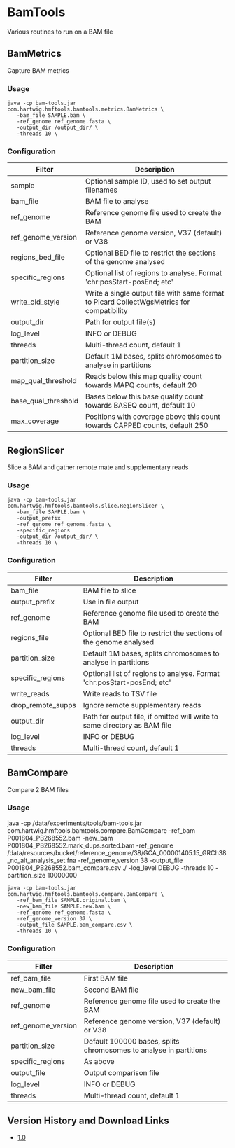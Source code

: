 # BamTools

Various routines to run on a BAM file

## BamMetrics
Capture BAM metrics

### Usage

```
java -cp bam-tools.jar com.hartwig.hmftools.bamtools.metrics.BamMetrics \
   -bam_file SAMPLE.bam \
   -ref_genome ref_genome.fasta \
   -output_dir /output_dir/ \
   -threads 10 \
```

### Configuration

Filter | Description
---|---
sample | Optional sample ID, used to set output filenames
bam_file | BAM file to analyse
ref_genome | Reference genome file used to create the BAM
ref_genome_version | Reference genome version, V37 (default) or V38
regions_bed_file | Optional BED file to restrict the sections of the genome analysed
specific_regions | Optional list of regions to analyse. Format 'chr:posStart-posEnd; etc'
write_old_style | Write a single output file with same format to Picard CollectWgsMetrics for compatibility
output_dir | Path for output file(s)
log_level | INFO or DEBUG
threads | Multi-thread count, default 1
partition_size | Default 1M bases, splits chromosomes to analyse in partitions
map_qual_threshold | Reads below this map quality count towards MAPQ counts, default 20
base_qual_threshold | Bases below this base quality count towards BASEQ count, default 10
max_coverage | Positions with coverage above this count towards CAPPED counts, default 250


## RegionSlicer
Slice a BAM and gather remote mate and supplementary reads

### Usage

```
java -cp bam-tools.jar com.hartwig.hmftools.bamtools.slice.RegionSlicer \
   -bam_file SAMPLE.bam \
   -output_prefix 
   -ref_genome ref_genome.fasta \
   -specific_regions 
   -output_dir /output_dir/ \
   -threads 10 \
```

### Configuration

Filter | Description
---|---
bam_file | BAM file to slice
output_prefix | Use in file output
ref_genome | Reference genome file used to create the BAM
regions_file | Optional BED file to restrict the sections of the genome analysed
partition_size | Default 1M bases, splits chromosomes to analyse in partitions
specific_regions | Optional list of regions to analyse. Format 'chr:posStart-posEnd; etc'
write_reads | Write reads to TSV file
drop_remote_supps | Ignore remote supplementary reads
output_dir | Path for output file, if omitted will write to same directory as BAM file
log_level | INFO or DEBUG
threads | Multi-thread count, default 1


## BamCompare
Compare 2 BAM files

### Usage

java -cp /data/experiments/tools/bam-tools.jar com.hartwig.hmftools.bamtools.compare.BamCompare 
-ref_bam P001804_PB268552.bam -new_bam P001804_PB268552.mark_dups.sorted.bam 
-ref_genome /data/resources/bucket/reference_genome/38/GCA_000001405.15_GRCh38_no_alt_analysis_set.fna 
-ref_genome_version 38 -output_file P001804_PB268552.bam_compare.csv ./ -log_level DEBUG -threads 10 -partition_size 10000000

```
java -cp bam-tools.jar com.hartwig.hmftools.bamtools.compare.BamCompare \
   -ref_bam_file SAMPLE.original.bam \
   -new_bam_file SAMPLE.new.bam \
   -ref_genome ref_genome.fasta \
   -ref_genome_version 37 \
   -output_file SAMPLE.bam_compare.csv \ 
   -threads 10 \
```

### Configuration

Filter | Description
---|---
ref_bam_file | First BAM file
new_bam_file | Second BAM file
ref_genome | Reference genome file used to create the BAM
ref_genome_version | Reference genome version, V37 (default) or V38
partition_size | Default 100000 bases, splits chromosomes to analyse in partitions
specific_regions | As above
output_file | Output comparison file
log_level | INFO or DEBUG
threads | Multi-thread count, default 1

## Version History and Download Links
- [1.0](https://github.com/hartwigmedical/hmftools/releases/tag/bam-tools-v1.0)
